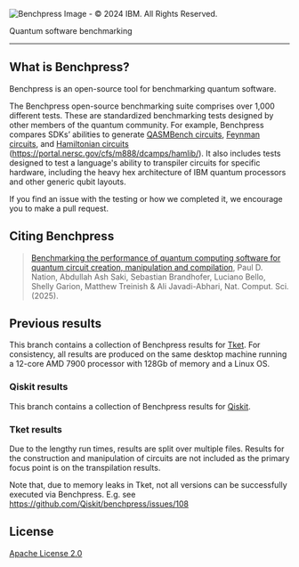 ![Benchpress Image - © 2024 IBM. All Rights Reserved.](https://github.com/user-attachments/assets/67b82edb-52d6-47ac-a513-1b7129c20ea5)

Quantum software benchmarking
___

## What is Benchpress?

Benchpress is an open-source tool for benchmarking quantum software.

The Benchpress open-source benchmarking suite comprises over 1,000 different tests. These are standardized benchmarking tests designed by other members of the quantum community. For example, Benchpress compares SDKs’ abilities to generate [QASMBench circuits](https://github.com/pnnl/QASMBench), [Feynman circuits](https://github.com/meamy/feynman), and [Hamiltonian circuits](https://arxiv.org/pdf/2306.13126) (https://portal.nersc.gov/cfs/m888/dcamps/hamlib/). It also includes tests designed to test a language's ability to transpiler circuits for specific hardware, including the heavy hex architecture of IBM quantum processors and other generic qubit layouts.

If you find an issue with the testing or how we completed it, we encourage you to make a pull request.


## Citing Benchpress

 > [Benchmarking the performance of quantum computing software for quantum circuit creation, manipulation and compilation](https://doi.org/10.1038/s43588-025-00792-y),
Paul D. Nation, Abdullah Ash Saki, Sebastian Brandhofer, Luciano Bello, Shelly Garion, Matthew Treinish & Ali Javadi-Abhari, Nat. Comput. Sci. (2025).


## Previous results

This branch contains a collection of Benchpress results for [Tket](https://github.com/CQCL/tket).  For consistency, all results are produced on the same desktop machine running a 12-core AMD 7900 processor with 128Gb of memory and a Linux OS.

### Qiskit results

This branch contains a collection of Benchpress results for [Qiskit](https://github.com/Qiskit/qiskit).


### Tket results

Due to the lengthy run times, results are split over multiple files.  Results for the construction and manipulation of circuits are not included as the primary focus point is on the transpilation results.

Note that, due to memory leaks in Tket, not all versions can be successfully executed via Benchpress.  E.g. see https://github.com/Qiskit/benchpress/issues/108


## License

[Apache License 2.0](LICENSE.txt)
